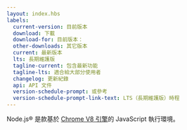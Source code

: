 ```yaml
---
layout: index.hbs
labels:
  current-version: 目前版本
  download: 下載
  download-for: 目前版本：
  other-downloads: 其它版本
  current: 最新版本
  lts: 長期維護版
  tagline-current: 包含最新功能
  tagline-lts: 適合給大部分使用者
  changelog: 更新紀錄
  api: API 文件
  version-schedule-prompt: 或參考
  version-schedule-prompt-link-text: LTS（長期維護版）時程
---
```


Node.js® 是款基於 [Chrome V8 引擎](https://v8.dev/)的 JavaScript 執行環境。
